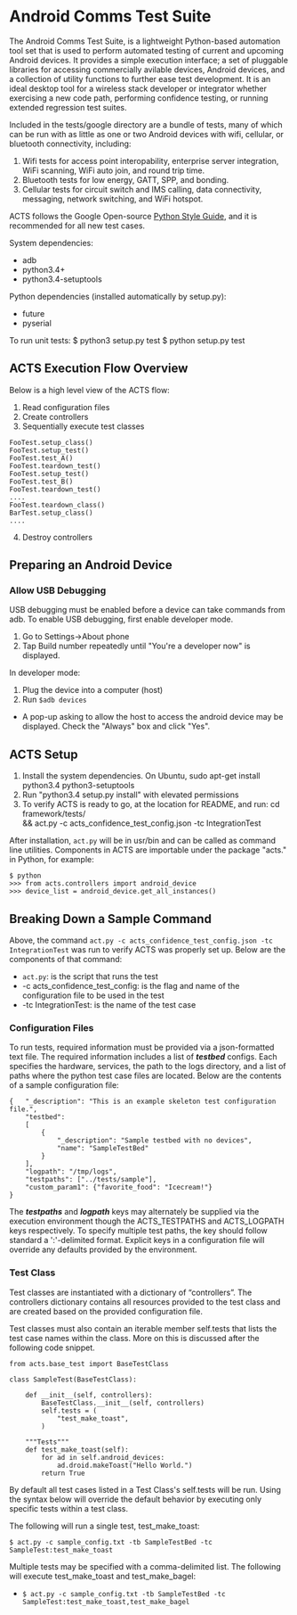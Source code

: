 # Android Comms Test Suite
The Android Comms Test Suite, is a lightweight Python-based automation tool set
that is used to perform automated testing of current and upcoming Android
devices. It provides a simple execution interface; a set of pluggable libraries
for accessing commercially avilable devices, Android devices, and a collection
of utility functions to further ease test development. It is an ideal desktop
tool for a wireless stack developer or integrator whether exercising a new code
path, performing confidence testing, or running extended regression test suites.

Included in the tests/google directory are a bundle of tests, many of which can
be run with as little as one or two Android devices with wifi, cellular, or
bluetooth connectivity, including:
1. Wifi tests for access point interopability, enterprise server integration,
WiFi scanning, WiFi auto join, and round trip time.
2. Bluetooth tests for low energy, GATT, SPP, and bonding.
3. Cellular tests for circuit switch and IMS calling, data connectivity,
messaging, network switching, and WiFi hotspot.

ACTS follows the Google Open-source
[Python Style Guide](https://google.github.io/styleguide/pyguide.html), and
it is recommended for all new test cases.

System dependencies:
  - adb
  - python3.4+
  - python3.4-setuptools

Python dependencies (installed automatically by setup.py):
  - future
  - pyserial

To run unit tests:
$ python3 setup.py test
$ python setup.py test

## ACTS Execution Flow Overview
Below is a high level view of the ACTS flow:

1. Read configuration files
2. Create controllers
3. Sequentially execute test classes

```
FooTest.setup_class()
FooTest.setup_test()
FooTest.test_A()
FooTest.teardown_test()
FooTest.setup_test()
FooTest.test_B()
FooTest.teardown_test()
....
FooTest.teardown_class()
BarTest.setup_class()
....
```

4. Destroy controllers

## Preparing an Android Device
### Allow USB Debugging
USB debugging must be enabled before a device can take commands from adb.
To enable USB debugging, first enable developer mode.
1. Go to Settings->About phone
2. Tap Build number repeatedly until "You're a developer now" is displayed.

In developer mode:
1. Plug the device into a computer (host)
2. Run `$adb devices`
- A pop-up asking to allow the host to access the android device may be
displayed. Check the "Always" box and click "Yes".

## ACTS Setup

1. Install the system dependencies.
     On Ubuntu, sudo apt-get install python3.4 python3-setuptools
2. Run "python3.4 setup.py install" with elevated permissions
3. To verify ACTS is ready to go, at the location for README, and run:
     cd framework/tests/ \
     && act.py -c acts_confidence_test_config.json -tc IntegrationTest

After installation, `act.py` will be in usr/bin and can be called as command
line utilities. Components in ACTS are importable under the package "acts."
in Python, for example:

```
$ python
>>> from acts.controllers import android_device
>>> device_list = android_device.get_all_instances()
```

## Breaking Down a Sample Command

Above, the command `act.py -c acts_confidence_test_config.json -tc IntegrationTest`
was run to verify ACTS was properly set up.
Below are the components of that command:
- `act.py`: is the script that runs the test
-  -c acts_confidence_test_config: is the flag and name of the configuration file
to be used in the test
-  -tc IntegrationTest: is the name of the test case

### Configuration Files
To run tests, required information must be provided via a json-formatted
text file. The required information includes a list of ***testbed*** configs.
Each specifies the hardware, services, the path to the logs directory, and
a list of paths where the python test case files are located. Below are the
contents of a sample configuration file:

```
{   "_description": "This is an example skeleton test configuration file.",
    "testbed":
    [
        {
            "_description": "Sample testbed with no devices",
            "name": "SampleTestBed"
        }
    ],
    "logpath": "/tmp/logs",
    "testpaths": ["../tests/sample"],
    "custom_param1": {"favorite_food": "Icecream!"}
}
```
The ***testpaths*** and ***logpath*** keys may alternately be supplied via the
execution environment though the ACTS_TESTPATHS and ACTS_LOGPATH keys
respectively. To specify multiple test paths, the key should follow
standard a ':'-delimited format. Explicit keys in a configuration file will
override any defaults provided by the environment.

### Test Class
Test classes are instantiated with a dictionary of “controllers”. The
controllers dictionary contains all resources provided to the test class
and are created based on the provided configuration file.

Test classes must also contain an iterable member self.tests that lists the
test case names within the class.  More on this is discussed after the
following code snippet.

```
from acts.base_test import BaseTestClass

class SampleTest(BaseTestClass):

    def __init__(self, controllers):
        BaseTestClass.__init__(self, controllers)
        self.tests = (
            "test_make_toast",
        )

    """Tests"""
    def test_make_toast(self):
        for ad in self.android_devices:
            ad.droid.makeToast("Hello World.")
        return True
```
By default all test cases listed in a Test Class\'s self.tests will be run.
Using the syntax below will override the default behavior by executing only
specific tests within a test class.

The following will run a single test, test_make_toast:

`$ act.py -c sample_config.txt -tb SampleTestBed -tc SampleTest:test_make_toast`

Multiple tests may be specified with a comma-delimited list. The following
will execute test_make_toast and test_make_bagel:

- `$ act.py -c sample_config.txt -tb SampleTestBed -tc
SampleTest:test_make_toast,test_make_bagel`
